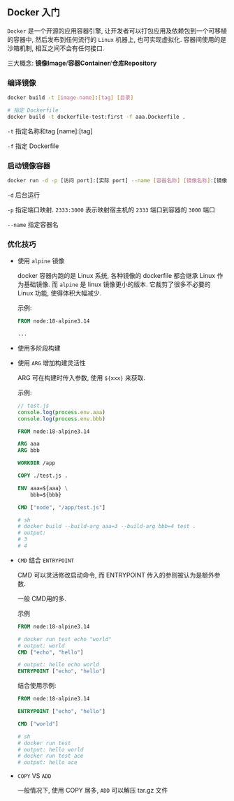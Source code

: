 ## Docker 入门

`Docker` 是一个开源的应用容器引擎, 让开发者可以打包应用及依赖包到一个可移植的容器中, 然后发布到任何流行的 `Linux` 机器上, 也可实现虚拟化. 容器间使用的是沙箱机制, 相互之间不会有任何接口.

三大概念: **镜像Image**/**容器Container**/**仓库Repository**

### 编译镜像

```sh
docker build -t [image-name]:[tag] [目录]

# 指定 Dockerfile
docker build -t dockerfile-test:first -f aaa.Dockerfile .
```

`-t` 指定名称和tag [name]:[tag]

`-f` 指定 Dockerfile

### 启动镜像容器

```sh
docker run -d -p [访问 port]:[实际 port] --name [容器名称] [镜像名称]:[镜像 tag]
```

`-d` 后台运行

`-p` 指定端口映射. `2333:3000` 表示映射宿主机的 `2333` 端口到容器的 `3000` 端口

`--name` 指定容器名

### 优化技巧

- 使用 `alpine` 镜像

  docker 容器内跑的是 Linux 系统, 各种镜像的 dockerfile 都会继承 Linux 作为基础镜像. 而 `alpine` 是 linux 镜像更小的版本. 它裁剪了很多不必要的 Linux 功能, 使得体积大幅减少.

  示例:

  ```dockerfile
  FROM node:18-alpine3.14

  ...
  ```

- 使用多阶段构建

- 使用 `ARG` 增加构建灵活性

  ARG 可在构建时传入参数, 使用 `${xxx}` 来获取.

  示例:

  ```js
  // test.js
  console.log(process.env.aaa)
  console.log(process.env.bbb)
  ```

  ```dockerfile
  FROM node:18-alpine3.14

  ARG aaa
  ARG bbb

  WORKDIR /app

  COPY ./test.js .

  ENV aaa=${aaa} \
      bbb=${bbb}

  CMD ["node", "/app/test.js"]

  # sh
  # docker build --build-arg aaa=3 --build-arg bbb=4 test .
  # output:
  # 3
  # 4
  ```


- `CMD` 结合 `ENTRYPOINT`

  CMD 可以灵活修改启动命令, 而 ENTRYPOINT 传入的参则被认为是额外参数.

  一般 CMD用的多.

  示例

  ```dockerfile
  FROM node:18-alpine3.14

  # docker run test echo "world"
  # output: world
  CMD ["echo", "hello"]

  # output: hello echo world
  ENTRYPOINT ["echo", "hello"]
  ```

  结合使用示例:
  ```dockerfile
  FROM node:18-alpine3.14

  ENTRYPOINT ["echo", "hello"]

  CMD ["world"]

  # sh
  # docker run test
  # output: hello world
  # docker run test ace
  # output: hello ace
  ```

- `COPY` VS `ADD`

  一般情况下, 使用 COPY 居多, `ADD` 可以解压 tar.gz 文件


